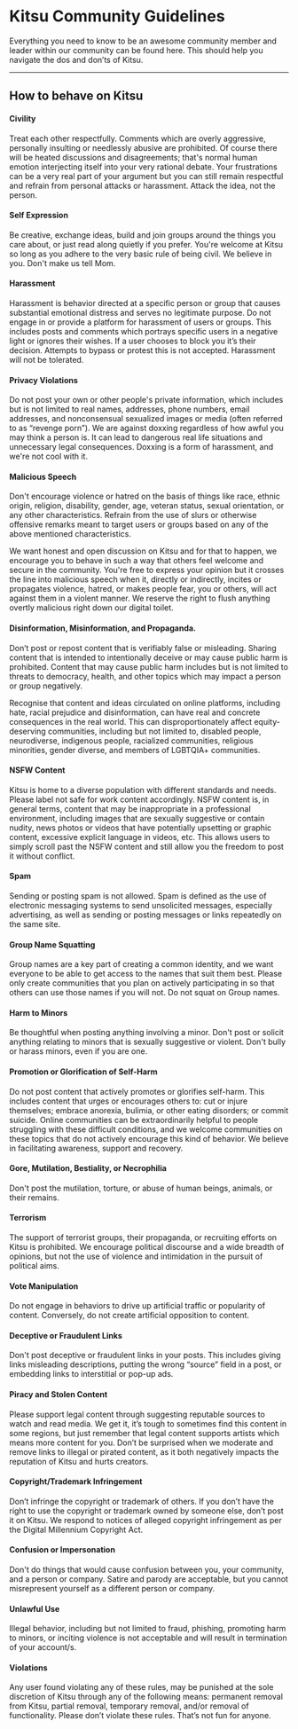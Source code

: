 Kitsu Community Guidelines
===================


Everything you need to know to be an awesome community member and leader within our community can be found here. This should help you navigate the dos and don’ts of Kitsu.

----------


How to behave on Kitsu
-------------


#### Civility

Treat each other respectfully. Comments which are overly aggressive, personally insulting or needlessly abusive are prohibited. Of course there will be heated discussions and disagreements; that's normal human emotion interjecting itself into your very rational debate. Your frustrations can be a very real part of your argument but you can still remain respectful and refrain from personal attacks or harassment. Attack the idea, not the person.

#### Self Expression

Be creative, exchange ideas, build and join groups around the things you care about, or just read along quietly if you prefer. You're welcome at Kitsu so long as you adhere to the very basic rule of being civil. We believe in you. Don't make us tell Mom.

#### Harassment

Harassment is behavior directed at a specific person or group that causes substantial emotional distress and serves no legitimate purpose. Do not engage in or provide a platform for harassment of users or groups. This includes posts and comments which portrays specific users in a negative light or ignores their wishes. If a user chooses to block you it’s their decision. Attempts to bypass or protest this is not accepted. Harassment will not be tolerated.

#### Privacy Violations

Do not post your own or other people's private information, which includes but is not limited to real names, addresses, phone numbers, email addresses, and nonconsensual sexualized images or media (often referred to as “revenge porn”). We are against doxxing regardless of how awful you may think a person is. It can lead to dangerous real life situations and unnecessary legal consequences. Doxxing is a form of harassment, and we're not cool with it.

#### Malicious Speech

Don't encourage violence or hatred on the basis of things like race, ethnic origin, religion, disability, gender, age, veteran status, sexual orientation, or any other characteristics. Refrain from the use of slurs or otherwise offensive remarks meant to target users or groups based on any of the above mentioned characteristics. 

We want honest and open discussion on Kitsu and for that to happen, we encourage you to behave in such a way that others feel welcome and secure in the community. You're free to express your opinion but it crosses the line into malicious speech when it, directly or indirectly, incites or propagates violence, hatred, or makes people fear, you or others, will act against them in a violent manner. We reserve the right to flush anything overtly malicious right down our digital toilet.

#### Disinformation, Misinformation, and Propaganda.

Don’t post or repost content that is verifiably false or misleading. Sharing content that is intended to intentionally deceive or may cause public harm is prohibited. Content that may cause public harm includes but is not limited to threats to democracy, health, and other topics which may impact a person or group negatively.

Recognise that content and ideas circulated on online platforms, including hate, racial prejudice and disinformation, can have real and concrete consequences in the real world. This can disproportionately affect equity-deserving communities, including but not limited to, disabled people, neurodiverse, indigenous people, racialized communities, religious minorities, gender diverse, and members of LGBTQIA+ communities.

#### NSFW Content

Kitsu is home to a diverse population with different standards and needs. Please label not safe for work content accordingly. NSFW content is, in general terms, content that may be inappropriate in a professional environment, including images that are sexually suggestive or contain nudity, news photos or videos that have potentially upsetting or graphic content, excessive explicit language in videos, etc. This allows users to simply scroll past the NSFW content and still allow you the freedom to post it without conflict.

#### Spam

Sending or posting spam is not allowed. Spam is defined as the use of electronic messaging systems to send unsolicited messages, especially advertising, as well as sending or posting messages or links repeatedly on the same site.

#### Group Name Squatting

Group names are a key part of creating a common identity, and we want everyone to be able to get access to the names that suit them best. Please only create communities that you plan on actively participating in so that others can use those names if you will not. Do not squat on Group names.

#### Harm to Minors

Be thoughtful when posting anything involving a minor. Don't post or solicit anything relating to minors that is sexually suggestive or violent. Don't bully or harass minors, even if you are one.

#### Promotion or Glorification of Self-Harm

Do not post content that actively promotes or glorifies self-harm. This includes content that urges or encourages others to: cut or injure themselves; embrace anorexia, bulimia, or other eating disorders; or commit suicide. Online communities can be extraordinarily helpful to people struggling with these difficult conditions, and we welcome communities on these topics that do not actively encourage this kind of behavior. We believe in facilitating awareness, support and recovery.

#### Gore, Mutilation, Bestiality, or Necrophilia

Don't post the mutilation, torture, or abuse of human beings, animals, or their remains.

#### Terrorism

The support of terrorist groups, their propaganda, or recruiting efforts on Kitsu is prohibited. We encourage political discourse and a wide breadth of opinions, but not the use of violence and intimidation in the pursuit of political aims.

#### Vote Manipulation

Do not engage in behaviors to drive up artificial traffic or popularity of content. Conversely, do not create artificial opposition to content.

#### Deceptive or Fraudulent Links

Don't post deceptive or fraudulent links in your posts. This includes giving links misleading descriptions, putting the wrong “source” field in a post, or embedding links to interstitial or pop-up ads.

#### Piracy and Stolen Content

Please support legal content through suggesting reputable sources to watch and read media. We get it, it’s tough to sometimes find this content in some regions, but just remember that legal content supports artists which means more content for you. Don’t be surprised when we moderate and remove links to illegal or pirated content, as it both negatively impacts the reputation of Kitsu and hurts creators.

#### Copyright/Trademark Infringement

Don’t infringe the copyright or trademark of others. If you don’t have the right to use the copyright or trademark owned by someone else, don’t post it on Kitsu. We respond to notices of alleged copyright infringement as per the Digital Millennium Copyright Act.

#### Confusion or Impersonation

Don't do things that would cause confusion between you, your community, and a person or company. Satire and parody are acceptable, but you cannot misrepresent yourself as a different person or company.

#### Unlawful Use

Illegal behavior, including but not limited to fraud, phishing, promoting harm to minors, or inciting violence is not acceptable and will result in termination of your account/s.

#### Violations

Any user found violating any of these rules, may be punished at the sole discretion of Kitsu through any of the following means: permanent removal from Kitsu, partial removal, temporary removal, and/or removal of functionality. Please don’t violate these rules. That’s not fun for anyone.
